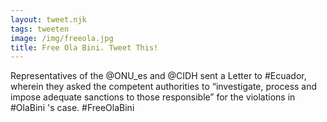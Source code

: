 ```yaml
---
layout: tweet.njk
tags: tweeten
image: /img/freeola.jpg
title: Free Ola Bini. Tweet This!
---
```

Representatives of the @ONU_es and @CIDH sent a Letter to #Ecuador, wherein they asked the competent authorities to “investigate, process and impose adequate sanctions to those responsible” for the violations in #OlaBini 's case. #FreeOlaBini
